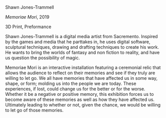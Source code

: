 Shawn Jones-Trammell

*Memoriae Mori*, 2019

3D Print, Preformance

Shawn Jones-Trammell is a digital media artist from Sacremento. Inspired by the games and media that he parttakes in, he uses digital software, sculptural techniques, drawing and drafting techniques to create his work. He wants to bring the worlds of fantasy and non fiction to reality, and have us question the possibility of magic.

Memoriae Mori is an interactive installation featuring a ceremonial relic that allows the audience to reflect on their memories and see if they truly are willing to let go. We all have memories that have affected us in some way, shape, or form; molding us into the people we are today. These experiences, if lost, could change us for the better or for the worse. Whether it be a negative or positive memory, this exhibition forces us to become aware of these memories as well as how they have affected us. Ultimately leading to whether or not, given the chance, we would be willing to let go of those memories. 
